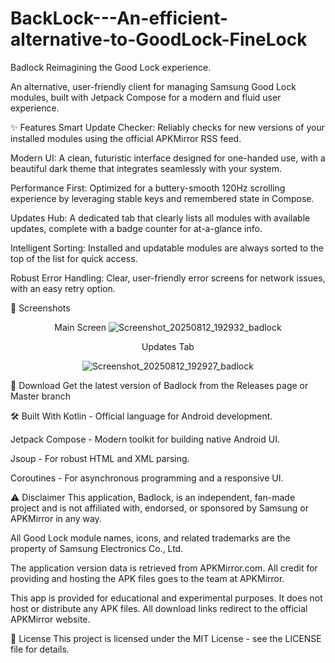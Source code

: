 # BackLock---An-efficient-alternative-to-GoodLock-FineLock

Badlock
Reimagining the Good Lock experience.

An alternative, user-friendly client for managing Samsung Good Lock modules, built with Jetpack Compose for a modern and fluid user experience.

<!-- IMPORTANT: Replace YourUsername/YourRepoName with your actual GitHub username and repo name! -->

</div>

✨ Features
Smart Update Checker: Reliably checks for new versions of your installed modules using the official APKMirror RSS feed.

Modern UI: A clean, futuristic interface designed for one-handed use, with a beautiful dark theme that integrates seamlessly with your system.

Performance First: Optimized for a buttery-smooth 120Hz scrolling experience by leveraging stable keys and remembered state in Compose.

Updates Hub: A dedicated tab that clearly lists all modules with available updates, complete with a badge counter for at-a-glance info.

Intelligent Sorting: Installed and updatable modules are always sorted to the top of the list for quick access.

Robust Error Handling: Clear, user-friendly error screens for network issues, with an easy retry option.

📸 Screenshots
<div align="center">

Main Screen
![Screenshot_20250812_192932_badlock](https://github.com/user-attachments/assets/ac44cc88-fc40-40db-8a26-60b812f0b99b)

Updates Tab

![Screenshot_20250812_192927_badlock](https://github.com/user-attachments/assets/d867f248-d3a9-4875-a059-d9ebb9e3f3f0)



</div>

🚀 Download
Get the latest version of Badlock from the Releases page or Master branch

🛠️ Built With
Kotlin - Official language for Android development.

Jetpack Compose - Modern toolkit for building native Android UI.

Jsoup - For robust HTML and XML parsing.

Coroutines - For asynchronous programming and a responsive UI.

⚠️ Disclaimer
This application, Badlock, is an independent, fan-made project and is not affiliated with, endorsed, or sponsored by Samsung or APKMirror in any way.

All Good Lock module names, icons, and related trademarks are the property of Samsung Electronics Co., Ltd.

The application version data is retrieved from APKMirror.com. All credit for providing and hosting the APK files goes to the team at APKMirror.

This app is provided for educational and experimental purposes. It does not host or distribute any APK files. All download links redirect to the official APKMirror website.

📄 License
This project is licensed under the MIT License - see the LICENSE file for details.
